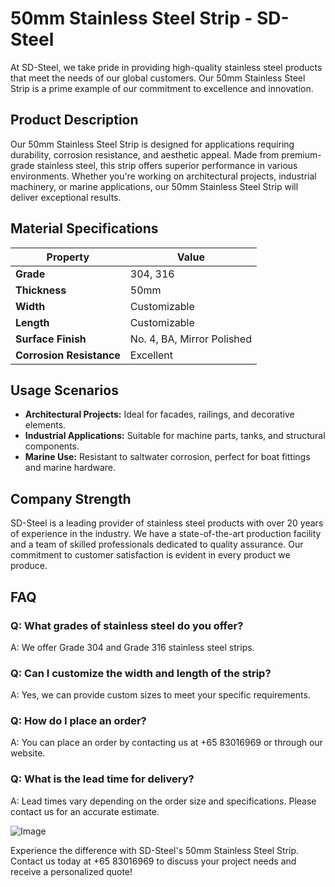 # 50mm Stainless Steel Strip - SD-Steel

At SD-Steel, we take pride in providing high-quality stainless steel products that meet the needs of our global customers. Our 50mm Stainless Steel Strip is a prime example of our commitment to excellence and innovation.

## Product Description

Our 50mm Stainless Steel Strip is designed for applications requiring durability, corrosion resistance, and aesthetic appeal. Made from premium-grade stainless steel, this strip offers superior performance in various environments. Whether you're working on architectural projects, industrial machinery, or marine applications, our 50mm Stainless Steel Strip will deliver exceptional results.

## Material Specifications

| **Property**          | **Value**                  |
|-----------------------|----------------------------|
| **Grade**             | 304, 316                   |
| **Thickness**         | 50mm                       |
| **Width**             | Customizable               |
| **Length**            | Customizable               |
| **Surface Finish**    | No. 4, BA, Mirror Polished |
| **Corrosion Resistance** | Excellent |

## Usage Scenarios

- **Architectural Projects:** Ideal for facades, railings, and decorative elements.
- **Industrial Applications:** Suitable for machine parts, tanks, and structural components.
- **Marine Use:** Resistant to saltwater corrosion, perfect for boat fittings and marine hardware.

## Company Strength

SD-Steel is a leading provider of stainless steel products with over 20 years of experience in the industry. We have a state-of-the-art production facility and a team of skilled professionals dedicated to quality assurance. Our commitment to customer satisfaction is evident in every product we produce.

## FAQ

### Q: What grades of stainless steel do you offer?
A: We offer Grade 304 and Grade 316 stainless steel strips.

### Q: Can I customize the width and length of the strip?
A: Yes, we can provide custom sizes to meet your specific requirements.

### Q: How do I place an order?
A: You can place an order by contacting us at +65 83016969 or through our website.

### Q: What is the lead time for delivery?
A: Lead times vary depending on the order size and specifications. Please contact us for an accurate estimate.

![Image](https://github.com/user-attachments/assets/2567258e-e124-4816-932d-1809bd27ef0b)

Experience the difference with SD-Steel's 50mm Stainless Steel Strip. Contact us today at +65 83016969 to discuss your project needs and receive a personalized quote!